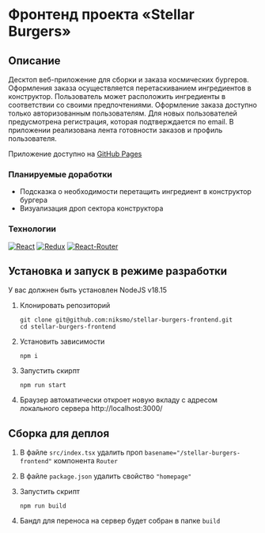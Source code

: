 # Фронтенд проекта «Stellar Burgers»

## Описание

Десктоп веб-приложение для сборки и заказа космических бургеров.
Оформления заказа осуществляется перетаскиванием ингредиентов в конструктор.
Пользователь может расположить ингредиенты в соответствии со своими предпочтениями.
Оформление заказа доступно только авторизованным пользователям.
Для новых пользователей предусмотрена регистрация, которая подтверждается по email.
В приложении реализована лента готовности заказов и профиль пользователя.

Приложение доступно на [GitHub Pages](https://niksmo.github.io/stellar-burgers-frontend/)

### Планируемые доработки

- Подсказка о необходимости перетащить ингредиент в конструктор бургера
- Визуализация дроп сектора конструктора

### Технологии

[![React][React-badge]][React-url]
[![Redux][Redux-badge]][Redux-url]
[![React-Router][React-Router-badge]][React-Router-url]

## Установка и запуск в режиме разработки

У вас должнен быть установлен NodeJS v18.15

1. Клонировать репозиторий

   ```shell
   git clone git@github.com:niksmo/stellar-burgers-frontend.git
   cd stellar-burgers-frontend
   ```

2. Установить зависимости

   ```shell
   npm i
   ```

3. Запустить скирпт

   ```shell
   npm run start
   ```

4. Браузер автоматически откроет новую вкладу с адресом локального сервера http://localhost:3000/

## Сборка для деплоя

1.  В файле `src/index.tsx` удалить проп `basename="/stellar-burgers-frontend"` компонента `Router`

2.  В файле `package.json` удалить свойство `"homepage"`

3.  Запустить скрипт

    ```shell
    npm run build
    ```

4.  Бандл для переноса на сервер будет собран в папке `build`

<!-- MARKDOWN LINKS & BADGES -->

[React-url]: https://react.dev/
[React-badge]: https://img.shields.io/badge/React-23272f?style=for-the-badge&logo=react
[Redux-url]: https://redux.js.org/
[Redux-badge]: https://img.shields.io/badge/Redux-23272f?style=for-the-badge&logo=redux&logoColor=764abc
[React-Router-url]: https://reactrouter.com/en/main
[React-Router-badge]: https://img.shields.io/badge/React%20Router-23272f?style=for-the-badge&logo=reactrouter
